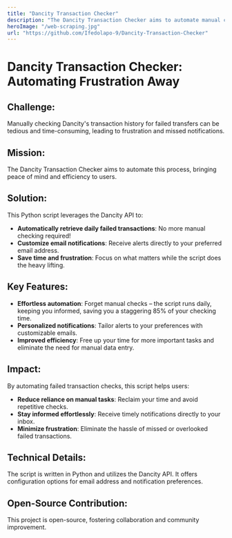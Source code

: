 ```yaml
---
title: "Dancity Transaction Checker"
description: "The Dancity Transaction Checker aims to automate manual checking of transaction history for failed transfers"
heroImage: "/web-scraping.jpg"
url: "https://github.com/Ifedolapo-9/Dancity-Transaction-Checker"
---
```



# Dancity Transaction Checker: Automating Frustration Away

## Challenge:

Manually checking Dancity's transaction history for failed transfers can be tedious and time-consuming, leading to frustration and missed notifications.

##  Mission:

The Dancity Transaction Checker aims to automate this process, bringing peace of mind and efficiency to users.

## Solution:

This Python script leverages the Dancity API to:

- **Automatically retrieve daily failed transactions**: No more manual checking required!
- **Customize email notifications**: Receive alerts directly to your preferred email address.
- **Save time and frustration**: Focus on what matters while the script does the heavy lifting.

## Key Features:

- **Effortless automation**: Forget manual checks – the script runs daily, keeping you informed, saving you a staggering 85% of your checking time.
- **Personalized notifications**: Tailor alerts to your preferences with customizable emails.
- **Improved efficiency**: Free up your time for more important tasks and eliminate the need for manual data entry.

## Impact:

By automating failed transaction checks, this script helps users:

- **Reduce reliance on manual tasks**: Reclaim your time and avoid repetitive checks.
- **Stay informed effortlessly**: Receive timely notifications directly to your inbox.
- **Minimize frustration**: Eliminate the hassle of missed or overlooked failed transactions.

## Technical Details:

The script is written in Python and utilizes the Dancity API. It offers configuration options for email address and notification preferences.

## Open-Source Contribution:

This project is open-source, fostering collaboration and community improvement.
